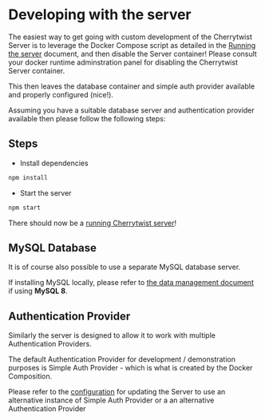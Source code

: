 # Developing with the server

The easiest way to get going with custom development of the Cherrytwist Server is to leverage the Docker Compose script as detailed in the [Running the server](Running.md) document, and then disable the Server container! Please consult your docker runtime adminstration panel for disabling the Cherrytwist Server container.

This then leaves the database container and simple auth provider available and properly configured (nice!).

Assuming you have a suitable database server and authentication provider available then please follow the following steps:

## Steps

- Install dependencies

```bash
npm install
```

- Start the server

```bash
npm start
```

There should now be a [running Cherrytwist server](http://localhost:4000/graphql)!

## MySQL Database

It is of course also possible to use a separate MySQL database server.

If installing MySQL locally, please refer to [the data management document](DataManagement.md#MySQL-Server-specific-configuration-for-version-8) if using **MySQL 8**.

## Authentication Provider

Similarly the server is designed to allow it to work with multiple Authentication Providers.

The default Authentication Provider for development / demonstration purposes is Simple Auth Provider - which is what is created by the Docker Composition.

Please refer to the [configuration](docs/Configuation.md) for updating the Server to use an alternative instance of Simple Auth Provider or a an alternative Authentication Provider
